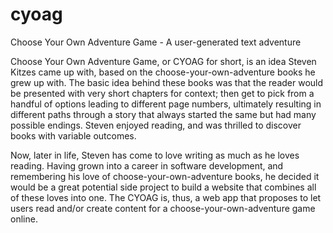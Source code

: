 # cyoag

Choose Your Own Adventure Game - A user-generated text adventure

Choose Your Own Adventure Game, or CYOAG for short, is an idea Steven Kitzes
came up with, based on the choose-your-own-adventure books he grew up with.
The basic idea behind these books was that the reader would be presented with
very short chapters for context; then get to pick from a handful of options
leading to different page numbers, ultimately resulting in different paths
through a story that always started the same but had many possible endings.
Steven enjoyed reading, and was thrilled to discover books with variable
outcomes.

Now, later in life, Steven has come to love writing as much as he loves reading.
Having grown into a career in software development, and remembering his love of
choose-your-own-adventure books, he decided it would be a great potential side
project to build a website that combines all of these loves into one.  The CYOAG
is, thus, a web app that proposes to let users read and/or create content for a
choose-your-own-adventure game online.
